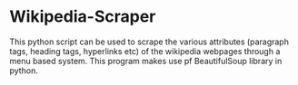 # Wikipedia-Scraper
This python script can be used to scrape the various attributes (paragraph tags, heading tags, hyperlinks etc) of the wikipedia webpages through a menu based system. This program makes use pf BeautifulSoup library in python.
